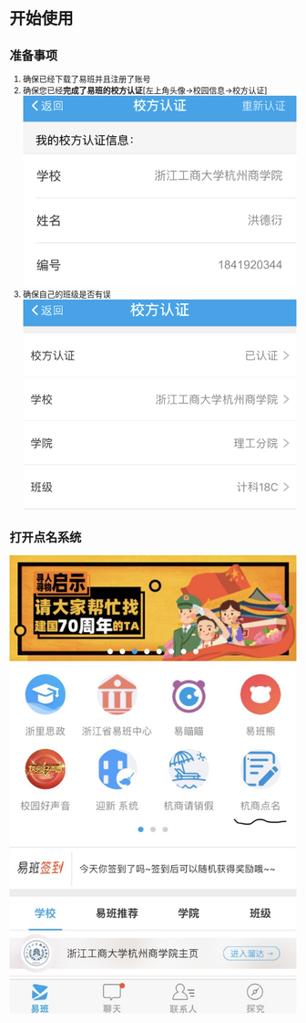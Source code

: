 # 开始使用

## 准备事项
1. 确保已经下载了易班并且注册了账号
2. 确保您已经**完成了易班的校方认证**[左上角头像->校园信息->校方认证]
![校方认证](./pics/IMG_3390.PNG)
3. 确保自己的班级是否有误
![](./pics/IMG_3391.PNG)

## 打开点名系统
![](./pics/IMG_3392.jpg)
